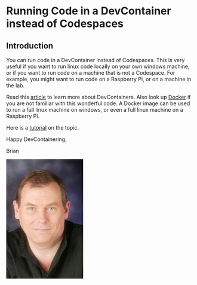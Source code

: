 # Running Code in a DevContainer instead of Codespaces

## Introduction

You can run code in a DevContainer instead of Codespaces. This is very useful if you want to run linux code locally on your own windows machine, or if you want to run code on a machine that is not a Codespace. For example, you might want to run code on a Raspberry Pi, or on a machine in the lab.

Read this [article](https://code.visualstudio.com/docs/remote/containers) to learn more about DevContainers. Also look up [Docker](https://www.docker.com/) if you are not familiar with this wonderful code.  A Docker image can be used to run a full linux machine on windows, or even a full linux machine on a Raspberry Pi.

Here is a [tutorial](https://code.visualstudio.com/docs/devcontainers/tutorial) on the topic. 

Happy DevContainering,

Brian

![Lovell Portrait](/images/Lovell_portrait_small.jpg "Brian Lovell")
